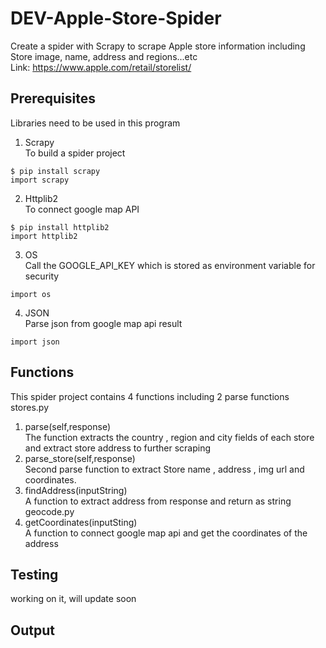 # DEV-Apple-Store-Spider
Create a spider with Scrapy to scrape Apple store information including Store image, name, address and regions...etc
</br>
Link: https://www.apple.com/retail/storelist/

## Prerequisites
Libraries need to be used in this program

1. Scrapy</br>
To build a spider project
```
$ pip install scrapy
import scrapy
```
2. Httplib2</br>
To connect google map API
```
$ pip install httplib2
import httplib2
```
3. OS</br>
Call the GOOGLE_API_KEY which is stored as environment variable for security
```
import os
```
4. JSON</br>
Parse json from google map api result 
```
import json
```

## Functions
This spider project contains 4 functions including 2 parse functions
</br>
stores.py 
1. parse(self,response) </br>
The function extracts the country , region and city fields of each store and extract store address to further scraping 
2. parse_store(self,response)</br>
Second parse function to extract Store name , address , img url and coordinates.
3. findAddress(inputString)</br>
A function to extract address from response and return as string
geocode.py</br>
4. getCoordinates(inputSting)</br>
A function to connect google map api and get the coordinates of the address

## Testing
working on it, will update soon

## Output

